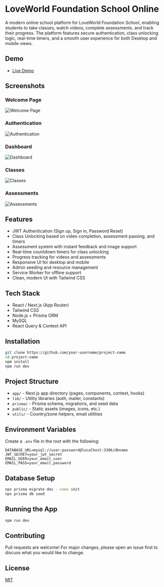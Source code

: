 # LoveWorld Foundation School Online

A modern online school platform for LoveWorld Foundation School, enabling students to take classes, watch videos, complete assessments, and track their progress. The platform features secure authentication, class unlocking logic, real-time timers, and a smooth user experience for both Desktop and mobile views.

## Demo

- [Live Demo](https://online-school-olive.vercel.app/)

## Screenshots

### Welcome Page
![Welcome Page](https://res.cloudinary.com/dfi8bpolg/image/upload/v1758575897/gzxqhpop7itbukgan7zx.png)

### Authentication
![Authentication](https://res.cloudinary.com/dfi8bpolg/image/upload/v1758577427/lphwxvcgzgwspmw1zqb2.png)

### Dashboard
![Dashboard](https://res.cloudinary.com/dfi8bpolg/image/upload/v1758577088/dbp6teqzzbi6b3vybuxx.png)

### Classes
![Classes](https://res.cloudinary.com/dfi8bpolg/image/upload/v1758577427/x068uq6y6vra8nwaxnb3.png)

### Assessments
![Assessments](https://res.cloudinary.com/dfi8bpolg/image/upload/v1758577088/kjretdzhujrjtup0lkkg.png)


## Features

- JWT Authentication (Sign up, Sign in, Password Reset)
- Class Unlocking based on video completion, assessment passing, and timers
- Assessment system with instant feedback and image support
- Real-time countdown timers for class unlocking
- Progress tracking for videos and assessments
- Responsive UI for desktop and mobile
- Admin seeding and resource management
- Service Worker for offline support
- Clean, modern UI with Tailwind CSS

## Tech Stack

- React / Next.js (App Router)
- Tailwind CSS
- Node.js + Prisma ORM
- MySQL
- React Query & Context API


## Installation

```bash
git clone https://github.com/your-username/project-name
cd project-name
npm install
npm run dev
```

## Project Structure

- `app/` - Next.js app directory (pages, components, context, hooks)
- `lib/` - Utility libraries (auth, mailer, constants)
- `prisma/` - Prisma schema, migrations, and seed data
- `public/` - Static assets (images, icons, etc.)
- `utils/` - Country/zone helpers, email utilities

## Environment Variables

Create a `.env` file in the root with the following:

```
DATABASE_URL=mysql://user:password@localhost:3306/dbname
JWT_SECRET=your_jwt_secret
EMAIL_USER=your_email_user
EMAIL_PASS=your_email_password
```

## Database Setup

```bash
npx prisma migrate dev --name init
npx prisma db seed
```

## Running the App

```bash
npm run dev
```

## Contributing

Pull requests are welcome! For major changes, please open an issue first to discuss what you would like to change.

## License

[MIT](LICENSE)
